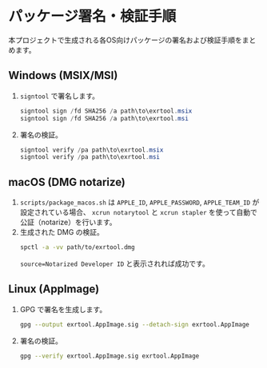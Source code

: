 # パッケージ署名・検証手順

本プロジェクトで生成される各OS向けパッケージの署名および検証手順をまとめます。

## Windows (MSIX/MSI)
1. `signtool` で署名します。
   ```powershell
   signtool sign /fd SHA256 /a path\to\exrtool.msix
   signtool sign /fd SHA256 /a path\to\exrtool.msi
   ```
2. 署名の検証。
   ```powershell
   signtool verify /pa path\to\exrtool.msix
   signtool verify /pa path\to\exrtool.msi
   ```

## macOS (DMG notarize)
1. `scripts/package_macos.sh` は `APPLE_ID`, `APPLE_PASSWORD`, `APPLE_TEAM_ID` が設定されている場合、
   `xcrun notarytool` と `xcrun stapler` を使って自動で公証（notarize）を行います。
2. 生成された DMG の検証。
   ```bash
   spctl -a -vv path/to/exrtool.dmg
   ```
   `source=Notarized Developer ID` と表示されれば成功です。

## Linux (AppImage)
1. GPG で署名を生成します。
   ```bash
   gpg --output exrtool.AppImage.sig --detach-sign exrtool.AppImage
   ```
2. 署名の検証。
   ```bash
   gpg --verify exrtool.AppImage.sig exrtool.AppImage
   ```
